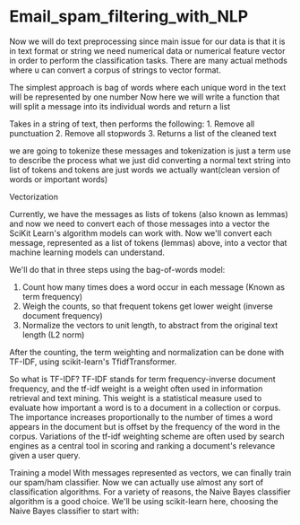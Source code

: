 # Email_spam_filtering_with_NLP

 Now we will do text preprocessing since main issue for our data is that it is in text format or string  we need numerical data or numerical feature vector in order to perform the classification tasks.
 There are many actual methods where u can convert a corpus of strings to vector format.
 
 The simplest approach is bag of words where each unique word in the text will be represented by one number
 Now here we will write a function that will split a message into its individual words and return a list

 Takes in a string of text, then performs the following:
    1. Remove all punctuation
    2. Remove all stopwords
    3. Returns a list of the cleaned text
    
 we are going to tokenize these messages and tokenization is just a term use to describe the process what we just did
 converting a normal text string into list of tokens and tokens are just words we actually want(clean version of words or important words)
 
 Vectorization

 Currently, we have the messages as lists of tokens (also known as lemmas) and now we need to convert each of those messages into a vector the SciKit Learn's algorithm models can work with.
 Now we'll convert each message, represented as a list of tokens (lemmas) above, into a vector that machine learning models can understand.

 We'll do that in three steps using the bag-of-words model:

 1. Count how many times does a word occur in each message (Known as term frequency)
 2. Weigh the counts, so that frequent tokens get lower weight (inverse document frequency)
 3. Normalize the vectors to unit length, to abstract from the original text length (L2 norm)
 
 After the counting, the term weighting and normalization can be done with TF-IDF, using scikit-learn's TfidfTransformer.

So what is TF-IDF?
 TF-IDF stands for term frequency-inverse document frequency, and the tf-idf weight is a weight often used in information 
retrieval and text mining. This weight is a statistical measure used to evaluate how important a word is to a document in
a collection or corpus. The importance increases proportionally to the number of times a word appears in the document but 
 is offset by the frequency of the word in the corpus. Variations of the tf-idf weighting scheme are often used by search
 engines as a central tool in scoring and ranking a document's relevance given a user query.

 Training a model
 With messages represented as vectors, we can finally train our spam/ham classifier. 
 Now we can actually use almost any sort of classification algorithms. For a variety of reasons, the Naive Bayes classifier algorithm is a good choice.
 We'll be using scikit-learn here, choosing the Naive Bayes classifier to start with:

